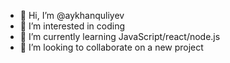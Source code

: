- 👋 Hi, I’m @aykhanquliyev
- 👀 I’m interested in coding
- 🌱 I’m currently learning JavaScript/react/node.js
- 💞️ I’m looking to collaborate on a new project

<!---
aykhanquliyev/aykhanquliyev is a ✨ special ✨ repository because its `README.md` (this file) appears on your GitHub profile.
You can click the Preview link to take a look at your changes.
--->

